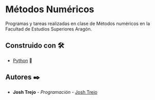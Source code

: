 # Métodos Numéricos

Programas y tareas realizadas en clase de Métodos numéricos en la Facultad de Estudios Superiores Aragón.

## Construido con 🛠️

* [Python](https://www.python.org) 🐍

## Autores ✒️

* **Josh Trejo** - *Programación* - [Josh Trejo](https://github.com/jorgejoshuatt)
